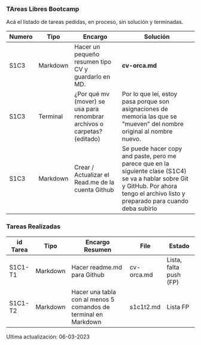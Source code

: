 ### TAreas Libres Bootcamp


Acá el listado de tareas pedidas, en proceso, sin solución y terminadas.

| Numero | Tipo | Encargo | Solución |
|-|-|-|-|
| S1C3| Markdown | Hacer un pequeño resumen tipo CV y guardarlo en MD. | **cv-orca.md** |
| S1C3 | Terminal | ¿Por qué mv (mover) se usa para renombrar archivos o carpetas? (editado) | Por lo que leí, estoy pasa porque son asignaciones de memoria las que se "mueven" del nombre original al nombre nuevo. |
| S1C3 | Markdown | Crear / Actualizar el Read.me de la cuenta Github | Se puede hacer copy and paste, pero me parece que en la siguiente clase (S1C4) se va a hablar sobre Git y GitHub. Por ahora tengo el archivo listo y preparado para cuando deba subirlo |

### Tareas Realizadas


|id Tarea | Tipo | Encargo Resumen | File | Estado |
|-|-|-|-|-|
| S1C1-T1| Markdown | Hacer readme.md para Github |cv-orca.md | Lista, falta push (FP)|
| S1C1-T2 | Markdown | Hacer una tabla con al menos 5 comandos de terminal en Markdown |s1c1t2.md | Lista FP|

Ultima actualización: 06-03-2023